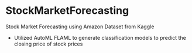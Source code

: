 # StockMarketForecasting

Stock Market Forecasting using Amazon Dataset from Kaggle
- Utilized AutoML FLAML to generate classification models to predict the closing price of stock prices
